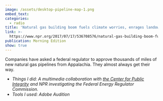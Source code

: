 ```yaml
---
image: /assets/desktop-pipeline-map-1.png
embed_text:
categories:
  - radio
title: 'Natural gas building boom fuels climate worries, enrages landowners'
link: >-
  https://www.npr.org/2017/07/17/536708576/natural-gas-building-boom-fuels-climate-worries-enrages-landowners
publication: Morning Edition
show: true
---
```


Companies have asked a federal regulator to approve thousands of miles of new natural gas pipelines from Appalachia. They almost always get their way.

* *Things I did: A multimedia collaboration&nbsp;*with&nbsp;[the Center for Public Integrity](https://www.publicintegrity.org/2017/07/17/20982/natural-gas-building-boom-fuels-climate-worries-enrages-landowners)&nbsp;and NPR*&nbsp;investigating the Federal Energy Regulator Commission.*
* *Tools I used: Adobe Audition*